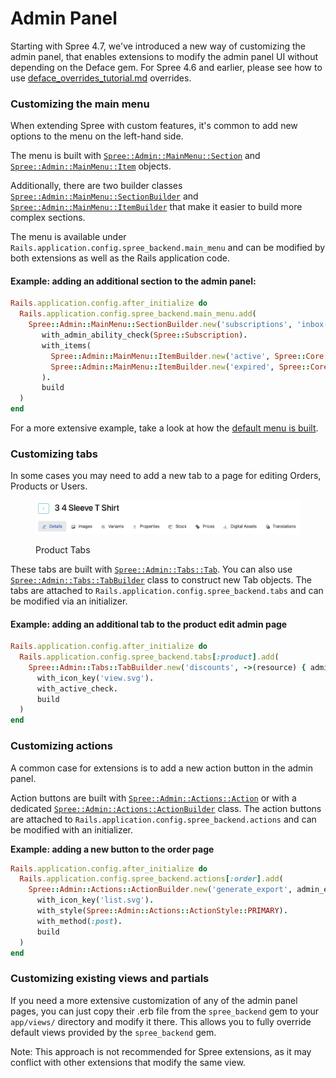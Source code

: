 # Admin Panel

Starting with Spree 4.7, we've introduced a new way of customizing the admin panel, that enables extensions to modify the admin panel UI without depending on the Deface gem. For Spree 4.6 and earlier, please see how to use [deface\_overrides\_tutorial.md](../advanced/deface\_overrides\_tutorial.md "mention") overrides.

### Customizing the main menu

When extending Spree with custom features, it's common to add new options to the menu on the left-hand side.&#x20;

The menu is built with [`Spree::Admin::MainMenu::Section`](https://github.com/spree/spree\_backend/blob/main/app/models/spree/admin/main\_menu/section.rb) and [`Spree::Admin::MainMenu::Item`](https://github.com/spree/spree\_backend/blob/main/app/models/spree/admin/main\_menu/item.rb) objects.&#x20;

Additionally, there are two builder classes [`Spree::Admin::MainMenu::SectionBuilder`](https://github.com/spree/spree\_backend/blob/main/app/models/spree/admin/main\_menu/section\_builder.rb) and [`Spree::Admin::MainMenu::ItemBuilder`](https://github.com/spree/spree\_backend/blob/main/app/models/spree/admin/main\_menu/item\_builder.rb) that make it easier to build more complex sections.

The menu is available under `Rails.application.config.spree_backend.main_menu` and can be modified by both extensions as well as the Rails application code.

#### Example: adding an additional section to the admin panel:

```ruby
Rails.application.config.after_initialize do
  Rails.application.config.spree_backend.main_menu.add(
    Spree::Admin::MainMenu::SectionBuilder.new('subscriptions', 'inbox-fill.svg').
       with_admin_ability_check(Spree::Subscription).
       with_items(
         Spree::Admin::MainMenu::ItemBuilder.new('active', Spree::Core::Engine.routes.url_helpers.admin_active_subsciptions_path).build,
         Spree::Admin::MainMenu::ItemBuilder.new('expired', Spree::Core::Engine.routes.url_helpers.admin_expired_subsciptions_path).build
       ).
       build
  )
end
```

For a more extensive example, take a look at how the [default menu is built](https://github.com/spree/spree\_backend/blob/main/app/models/spree/admin/main\_menu/default\_configuration\_builder.rb).

### Customizing tabs

In some cases you may need to add a new tab to a page for editing Orders, Products or Users.

<figure><img src="../.gitbook/assets/Screenshot 2023-10-31 at 18.57.13.png" alt=""><figcaption><p>Product Tabs</p></figcaption></figure>

These tabs are built with [`Spree::Admin::Tabs::Tab`](https://github.com/spree/spree\_backend/blob/main/app/models/spree/admin/tabs/tab.rb). You can also use [`Spree::Admin::Tabs::TabBuilder`](https://github.com/spree/spree\_backend/blob/main/app/models/spree/admin/tabs/tab\_builder.rb) class to construct new Tab objects. The tabs are attached to `Rails.application.config.spree_backend.tabs` and can be modified via an initializer.

#### Example: adding an additional tab to the product edit admin page

```ruby
Rails.application.config.after_initialize do
  Rails.application.config.spree_backend.tabs[:product].add(
    Spree::Admin::Tabs::TabBuilder.new('discounts', ->(resource) { admin_product_discounts_path(product) }).
      with_icon_key('view.svg').
      with_active_check.
      build
  )
end
```

### Customizing actions

A common case for extensions is to add a new action button in the admin panel.&#x20;

Action buttons are built with [`Spree::Admin::Actions::Action`](https://github.com/spree/spree\_backend/blob/main/app/models/spree/admin/actions/action.rb) or with a dedicated [`Spree::Admin::Actions::ActionBuilder`](https://github.com/spree/spree\_backend/blob/main/app/models/spree/admin/actions/action\_builder.rb) class. The action buttons are attached to `Rails.application.config.spree_backend.actions` and can be modified with an initializer.

**Example: adding a new button to the order page**

```ruby
Rails.application.config.after_initialize do
  Rails.application.config.spree_backend.actions[:order].add(
    Spree::Admin::Actions::ActionBuilder.new('generate_export', admin_export_orders_path).
      with_icon_key('list.svg').
      with_style(Spree::Admin::Actions::ActionStyle::PRIMARY).
      with_method(:post).
      build
  )
end
```

### Customizing existing views and partials

If you need a more extensive customization of any of the admin panel pages, you can just copy their .erb file from the `spree_backend` gem to your `app/views/` directory and modify it there. This allows you to fully override default views provided by the `spree_backend` gem.

Note: This approach is not recommended for Spree extensions, as it may conflict with other extensions that modify the same view.


